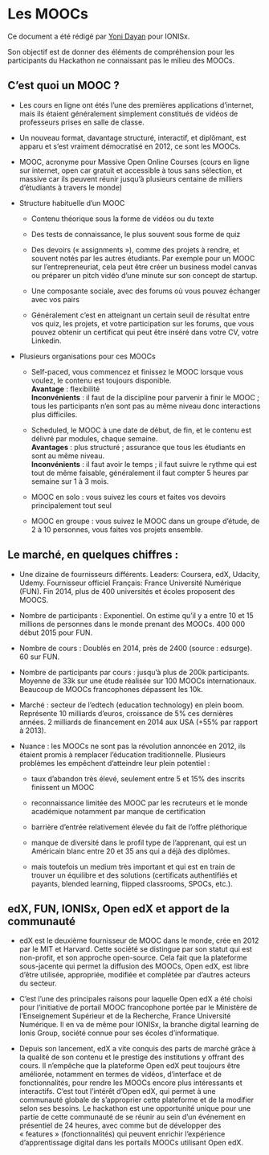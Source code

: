 # Les MOOCs

Ce document a été rédigé par [Yoni Dayan](mailto:yoni@dayan.email) pour IONISx.

Son objectif est de donner des éléments de compréhension pour les participants du Hackathon ne connaissant pas le milieu des MOOCs.

## C’est quoi un MOOC ?

* Les cours en ligne ont étés l’une des premières applications d’internet, mais ils étaient généralement simplement constitués de vidéos de professeurs prises en salle de classe.

* Un nouveau format, davantage structuré, interactif, et diplômant, est apparu et s’est vraiment démocratisé en 2012, ce sont les MOOCs. 

* MOOC, acronyme pour Massive Open Online Courses (cours en ligne sur internet, open car gratuit et accessible à tous sans sélection, et massive car ils peuvent réunir jusqu’à plusieurs centaine de milliers d’étudiants à travers le monde)

* Structure habituelle d’un MOOC
  * Contenu théorique sous la forme de vidéos ou du texte
  
  * Des tests de connaissance, le plus souvent sous forme de quiz
 
  * Des devoirs (« assignments »), comme des projets à rendre, et souvent notés par les autres étudiants. Par exemple pour un MOOC sur l’entrepreneuriat, cela peut être créer un business model canvas ou préparer un pitch vidéo d’une minute sur son concept de startup.

  * Une composante sociale, avec des forums où vous pouvez échanger avec vos pairs
  
  * Généralement c’est en atteignant un certain seuil de résultat entre vos quiz, les projets, et votre participation sur les forums, que vous pouvez obtenir un certificat qui peut être inséré dans votre CV, votre Linkedin.

* Plusieurs organisations pour ces MOOCs
  * Self-paced, vous commencez et finissez le MOOC lorsque vous voulez, le contenu est toujours disponible.  
  **Avantage** : flexibilité  
  **Inconvénients** : il faut de la discipline pour parvenir à finir le MOOC ; tous les participants n’en sont pas au même niveau donc interactions plus difficiles.

  * Scheduled, le MOOC à une date de début, de fin, et le contenu est délivré par modules, chaque semaine.   
  **Avantages** : plus structuré ; assurance que tous les étudiants en sont au même niveau.  
  **Inconvénients** : il faut avoir le temps ; il faut suivre le rythme qui est tout de même faisable, généralement il faut compter 5 heures par semaine sur 1 à 3 mois.

  * MOOC en solo : vous suivez les cours et faites vos devoirs principalement tout seul
  
  * MOOC en groupe : vous suivez le MOOC dans un groupe d’étude, de 2 à 10 personnes, vous faites vos projets ensemble.

  
## Le marché, en quelques chiffres :

* Une dizaine de fournisseurs différents. Leaders: Coursera, edX, Udacity, Udemy.  Fournisseur officiel Français: France Université Numérique (FUN). Fin 2014, plus de 400 universités et écoles proposent des MOOCS.

* Nombre de participants : Exponentiel. On estime qu’il y a entre 10 et 15 millions de personnes dans le monde prenant des MOOCs. 400 000 début 2015 pour FUN.

* Nombre de cours : Doublés en 2014, près de 2400 (source : edsurge). 60 sur FUN.

* Nombre de participants par cours : jusqu’à plus de 200k participants. Moyenne de 33k sur une étude réalisée sur 100 MOOCs internationaux. Beaucoup de MOOCs francophones dépassent les 10k.

* Marché : secteur de l’edtech (education technology) en plein boom. Représente 10 milliards d’euros, croissance de 5% ces dernières années. 2 milliards de financement en 2014 aux USA (+55% par rapport à 2013).

* Nuance : les MOOCs ne sont pas la révolution annoncée en 2012, ils étaient promis à remplacer l’éducation traditionnelle. Plusieurs problèmes les empêchent d’atteindre leur plein potentiel :

  * taux d’abandon très élevé, seulement entre 5 et 15% des inscrits finissent un MOOC
 
  * reconnaissance limitée des MOOC par les recruteurs et le monde académique notamment par manque de certification

  * barrière d’entrée relativement élevée du fait de l’offre pléthorique

  * manque de diversité dans le profil type de l’apprenant, qui est un Américain blanc entre 20 et 35 ans qui a déjà des diplômes.

  * mais toutefois un medium très important et qui est en train de trouver un équilibre et des solutions (certificats authentifiés et payants, blended learning, flipped classrooms, SPOCs, etc.).


## edX, FUN, IONISx, Open edX et apport de la communauté

* edX est le deuxième fournisseur de MOOC dans le monde, crée en 2012 par le MIT et Harvard. Cette société se distingue par son statut qui est non-profit, et son approche open-source. Cela fait que la plateforme sous-jacente qui permet la diffusion des MOOCs, Open edX, est libre d’être utilisée, appropriée, modifiée et complétée par d’autres acteurs du secteur.

* C’est l’une des principales raisons pour laquelle Open edX a été choisi pour l’initiative de portail MOOC francophone portée par le Ministère de l’Enseignement Supérieur et de la Recherche, France Université Numérique. Il en va de même pour IONISx, la branche digital learning de Ionis Group, société connue pour ses écoles d’informatique.

* Depuis son lancement, edX a vite conquis des parts de marché grâce à la qualité de son contenu et le prestige des institutions y offrant des cours. Il n’empêche que la plateforme Open edX peut toujours être améliorée, notamment en termes de vidéos, d’interface et de fonctionnalités, pour rendre les MOOCs encore plus intéressants et interactifs. C’est tout l’intérêt d’Open edX, qui permet à une communauté globale de s’approprier cette plateforme et de la modifier selon ses besoins. Le hackathon est une opportunité unique pour une partie de cette communauté de se réunir au sein d’un événement en présentiel de 24 heures, avec comme but de développer des « features » (fonctionnalités) qui peuvent enrichir l’expérience d’apprentissage digital dans les portails MOOCs utilisant Open edX.

